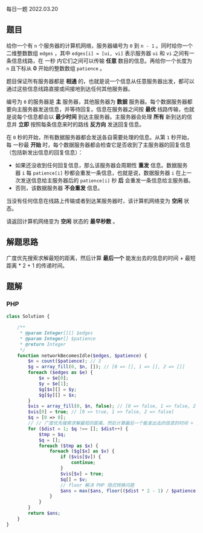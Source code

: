每日一题 2022.03.20

## 题目

给你一个有 `n` 个服务器的计算机网络，服务器编号为 `0` 到 `n - 1` 。同时给你一个二维整数数组 `edges` ，其中 `edges[i] = [ui, vi]` 表示服务器 `ui` 和 `vi` 之间有一条信息线路，在 一秒 内它们之间可以传输 **任意** 数目的信息。再给你一个长度为 `n` 且下标从 **0** 开始的整数数组 `patience` 。

题目保证所有服务器都是 **相通** 的，也就是说一个信息从任意服务器出发，都可以通过这些信息线路直接或间接地到达任何其他服务器。

编号为 `0` 的服务器是 **主** 服务器，其他服务器为 **数据** 服务器。每个数据服务器都要向主服务器发送信息，并等待回复。信息在服务器之间按 **最优** 线路传输，也就是说每个信息都会以 **最少时间** 到达主服务器。主服务器会处理 **所有** 新到达的信息并 **立即** 按照每条信息来时的路线 **反方向** 发送回复信息。

在 `0` 秒的开始，所有数据服务器都会发送各自需要处理的信息。从第 `1` 秒开始，每 一秒最 **开始** 时，每个数据服务器都会检查它是否收到了主服务器的回复信息（包括新发出信息的回复信息）：

- 如果还没收到任何回复信息，那么该服务器会周期性 **重发** 信息。数据服务器 `i` 每 `patience[i]` 秒都会重发一条信息，也就是说，数据服务器 `i` 在上一次发送信息给主服务器后的 `patience[i]` 秒 **后** 会重发一条信息给主服务器。
- 否则，该数据服务器 **不会重发** 信息。

当没有任何信息在线路上传输或者到达某服务器时，该计算机网络变为 **空闲** 状态。

请返回计算机网络变为 **空闲** 状态的 **最早秒数** 。

## 解题思路

广度优先搜索求解最短的距离，然后计算 **最后一个** 能发出去的信息的时间 + 最短距离 * 2 + 1 的传递时间。

## 题解

### PHP

```PHP
class Solution {

    /**
     * @param Integer[][] $edges
     * @param Integer[] $patience
     * @return Integer
     */
    function networkBecomesIdle($edges, $patience) {
        $n = count($patience); // 3
        $g = array_fill(0, $n, []); // [0 => [], 1 => [], 2 => []]
        foreach ($edges as $e) {
            $x = $e[0];
            $y = $e[1];
            $g[$x][] = $y;
            $g[$y][] = $x;
        }
        $vis = array_fill(0, $n, false); // [0 => false, 1 => false, 2 => false]
        $vis[0] = true; // [0 => true, 1 => false, 2 => false]
        $q = [0 => 0];
        // // 广度优先搜索求解最短的距离，然后计算最后一个能发出去的信息的时间 + 最短距离 * 2 + 1 的传递时间
        for ($dist = 1; $q !== []; $dist++) {
            $tmp = $q;
            $q = [];
            foreach ($tmp as $x) {
                foreach ($g[$x] as $v) {
                    if ($vis[$v]) {
						continue;
					}
                    $vis[$v] = true;
                    $q[] = $v;
                    // floor 解决 PHP 隐式转换问题
                    $ans = max($ans, floor(($dist * 2 - 1) / $patience[$v]) * $patience[$v] + $dist * 2 + 1);
                }
            }
        }
        return $ans;
    }
}
```
